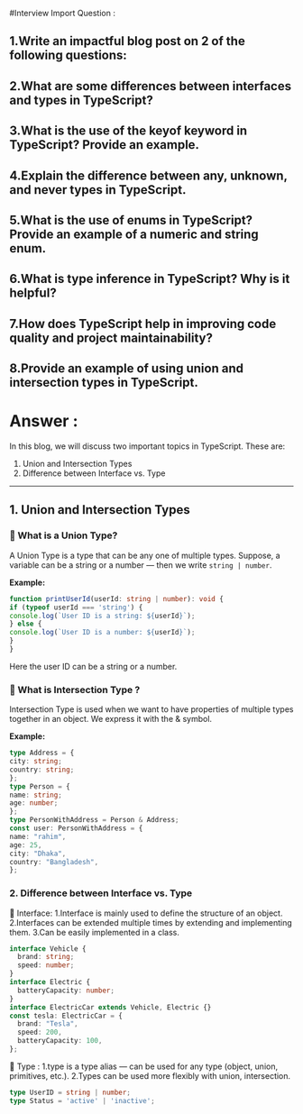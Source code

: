 #Interview Import Question : 
  ## 1.Write an impactful blog post on 2 of the following questions:
  ## 2.What are some differences between interfaces and types in TypeScript?
  ## 3.What is the use of the keyof keyword in TypeScript? Provide an example.
  ## 4.Explain the difference between any, unknown, and never types in TypeScript.
  ## 5.What is the use of enums in TypeScript? Provide an example of a numeric and string enum.
  ## 6.What is type inference in TypeScript? Why is it helpful?
  ## 7.How does TypeScript help in improving code quality and project maintainability?
  ## 8.Provide an example of using union and intersection types in TypeScript.



#  Answer :
In this blog, we will discuss two important topics in TypeScript. These are:

1. Union and Intersection Types
2. Difference between Interface vs. Type

---

## 1. Union and Intersection Types

### 🔹 What is a Union Type?

A Union Type is a type that can be any one of multiple types. Suppose, a variable can be a string or a number — then we write `string | number`.

**Example:**

```ts
function printUserId(userId: string | number): void {
if (typeof userId === 'string') {
console.log(`User ID is a string: ${userId}`);
} else {
console.log(`User ID is a number: ${userId}`);
}
}
```
Here the user ID can be a string or a number.

### 🔹 What is Intersection Type ?
Intersection Type is used when we want to have properties of multiple types together in an object. We express it with the & symbol.

**Example:**

```ts
type Address = { 
city: string; 
country: string;
};
type Person = { 
name: string; 
age: number;
};
type PersonWithAddress = Person & Address;
const user: PersonWithAddress = { 
name: "rahim", 
age: 25, 
city: "Dhaka", 
country: "Bangladesh",
};
```

### 2. Difference between Interface vs. Type
🔹 Interface: 
    1.Interface is mainly used to define the structure of an object.
    2.Interfaces can be extended multiple times by extending and implementing them.
    3.Can be easily implemented in a class.
```ts
interface Vehicle {
  brand: string;
  speed: number;
}
interface Electric {
  batteryCapacity: number;
}
interface ElectricCar extends Vehicle, Electric {}
const tesla: ElectricCar = {
  brand: "Tesla",
  speed: 200,
  batteryCapacity: 100,
};
```

🔹 Type :
    1.type is a type alias — can be used for any type (object, union, primitives, etc.).
    2.Types can be used more flexibly with union, intersection.

```ts
type UserID = string | number;
type Status = 'active' | 'inactive';

